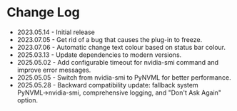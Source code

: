 # Change Log
- 2023.05.14 - Initial release
- 2023.07.05 - Get rid of a bug that causes the plug-in to freeze.
- 2023.07.06 - Automatic change text colour based on status bar colour.
- 2025.03.13 - Update dependencies to modern versions.
- 2025.05.02 - Add configurable timeout for nvidia-smi command and improve error messages.
- 2025.05.05 - Switch from nvidia-smi to PyNVML for better performance.
- 2025.05.28 - Backward compatibility update: fallback system PyNVML→nvidia-smi, comprehensive logging, and "Don't Ask Again" option.